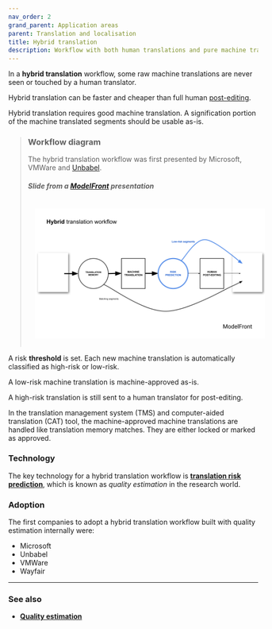 ```yaml
---
nav_order: 2
grand_parent: Application areas
parent: Translation and localisation
title: Hybrid translation
description: Workflow with both human translations and pure machine translations
---
```


In a **hybrid translation** workflow, some raw machine translations are never seen or touched by a human translator.

Hybrid translation can be faster and cheaper than full human [post-editing](post-editing.md).

Hybrid translation requires good machine translation.
A signification portion of the machine translated segments should be usable as-is.

> ### Workflow diagram
> The hybrid translation workflow was first presented by Microsoft, VMWare and [Unbabel](/industry/companies.md#unbabel).
>
> ##### Slide from a [ModelFront](/industry/companies.md#modelfront) presentation
> <img title='Hybrid translation workflow' src='/workflows/hybrid-translation-workflow.png' width='700' style='padding: 1em;' />

A risk **threshold** is set.
Each new machine translation is automatically classified as high-risk or low-risk.

A low-risk machine translation is machine-approved as-is.

A high-risk translation is still sent to a human translator for post-editing.

In the translation management system (TMS) and computer-aided translation (CAT) tool, the machine-approved machine translations are handled like translation memory matches.
They are either locked or marked as approved.

### Technology

The key technology for a hybrid translation workflow is [**translation risk prediction**](/quality/quality-estimation.md), which is known as *quality estimation* in the research world.

### Adoption

The first companies to adopt a hybrid translation workflow built with quality estimation internally were:
- Microsoft
- Unbabel
- VMWare
- Wayfair

---

### See also

- [**Quality estimation**](/quality/quality-estimation.md)
